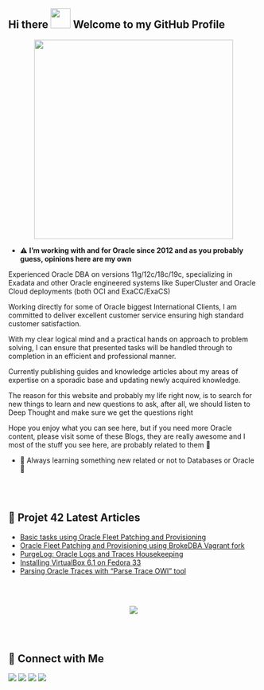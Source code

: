 
<!--
**Project-42/Project-42** is a ✨ _special_ ✨ repository because its `README.md` (this file) appears on your GitHub profile.

Here are some ideas to get you started:

- 🔭 I’m currently working on ...
- 🌱 I’m currently learning ...
- 👯 I’m looking to collaborate on ...
- 🤔 I’m looking for help with ...
- 💬 Ask me about ...
- 📫 How to reach me: ...
- 😄 Pronouns: ...
- ⚡ Fun fact: ...
-->




## Hi there <img src="https://raw.githubusercontent.com/nakulbhati/nakulbhati/master/contain/Hi.gif" width="40px"> Welcome to my GitHub Profile</h2>


<p align="center">
<a href="https://project42.site/" target="_blank"><img src=https://i1.wp.com/project42.site/wp-content/uploads/2020/08/dont-panic-website-font.png?resize=1024%2C1024&ssl=1" width="400"/></a>

- :warning: **I’m working with and for Oracle since 2012 and as you probably guess, opinions here are my own**

Experienced Oracle DBA on versions 11g/12c/18c/19c, specializing in Exadata and other Oracle engineered systems like SuperCluster and Oracle Cloud deployments (both OCI and ExaCC/ExaCS)

Working directly for some of Oracle biggest International Clients, I am committed to deliver excellent customer service ensuring high standard customer satisfaction.

With my clear logical mind and a practical hands on approach to problem solving, I can ensure that presented tasks will be handled through to completion in an efficient and professional manner.

Currently publishing guides and knowledge articles about my areas of expertise on a sporadic base and updating newly acquired knowledge.

The reason for this website and probably my life right now, is to search for new things to learn and new questions to ask, after all, we should listen to Deep Thought and make sure we get the questions right

Hope you enjoy what you can see here, but if you need more Oracle content, please visit some of these Blogs, they are really awesome and I most of the stuff you see here, are probably related to them 🙂



- 🌱 Always learning something new related or not to Databases or Oracle 🙂

<br/><br/>
## :newspaper: Projet 42 Latest Articles
<!-- BLOG-POST-LIST:START -->
- [Basic tasks using Oracle Fleet Patching and Provisioning](https://project42.site/basic-tasks-using-oracle-fleet-patching-and-provisioning/)
- [Oracle Fleet Patching and Provisioning using BrokeDBA Vagrant fork](https://project42.site/oracle-fleet-patching-and-provisioning-using-brokedba-vagrant-fork/)
- [PurgeLog: Oracle Logs and Traces Housekeeping](https://project42.site/purgelog-oracle-logs-and-traces-housekeeping/)
- [Installing VirtualBox 6.1 on Fedora 33](https://project42.site/installing-virtualbox-6-1-on-fedora-33/)
- [Parsing Oracle Traces with “Parse Trace OWI” tool](https://project42.site/parsing-oracle-traces-with-parse-trace-owi-tool/)
<!-- BLOG-POST-LIST:END -->

<br/><br/>
<p align="center"> 
<img src="https://github-readme-stats.vercel.app/api?username=project-42&show_icons=true&title_color=f80102&icon_color=d02024&custom_title=Project%2042's%20GitHub%20Stats" />
</p>

<br/><br/>
## :loudspeaker: Connect with Me
<p align="left">
<a href="https://project42.site/" target="_blank"><img src="https://img.shields.io/badge/-Project42-d02024?style=?style=flat-square&logo=Wordpress&logoColor=white"/></a>    
<a href="https://www.linkedin.com/in/victor-torres-m/" target="_blank"><img src="https://img.shields.io/badge/-Victor%20Torres-0077B5?style=?style=flat-square&logo=Linkedin&logoColor=white"/></a>
<a href="https://twitter.com/Solifugo/" target="_blank"><img src="https://img.shields.io/badge/-Victor%20Torres-1DA1F2?style=?style=flat-square&logo=Twitter&logoColor=white"/></a> 
<a href="https://dev.to/project42/" target="_blank"><img src="https://img.shields.io/badge/-Project42-000000?style=?style=flat-square&logo=dev.to&logoColor=white"/></a>  

